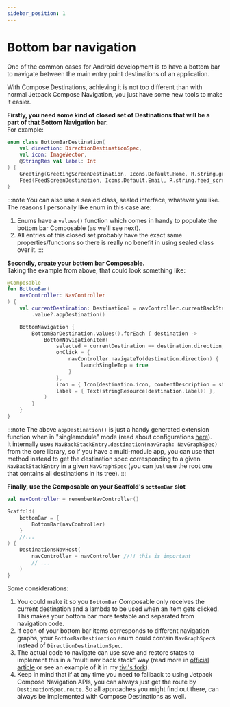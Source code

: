 ```yaml
---
sidebar_position: 1
---
```


# Bottom bar navigation

One of the common cases for Android development is to have a bottom bar to navigate between the main entry point destinations of an application.

With Compose Destinations, achieving it is not too different than with normal Jetpack Compose Navigation, you just have some new tools to make it easier.

**Firstly, you need some kind of closed set of Destinations that will be a part of that Bottom Navigation bar.**  
For example:

```kotlin
enum class BottomBarDestination(
    val direction: DirectionDestinationSpec,
    val icon: ImageVector,
    @StringRes val label: Int
) {
    Greeting(GreetingScreenDestination, Icons.Default.Home, R.string.greeting_screen),
    Feed(FeedScreenDestination, Icons.Default.Email, R.string.feed_screen),
}
```

:::note
You can also use a sealed class, sealed interface, whatever you like. The reasons I personally like enum in this case are: 
1. Enums have a `values()` function which comes in handy to populate the bottom bar Composable (as we'll see next).
1. All entries of this closed set probably have the exact same properties/functions so there is really no benefit in using sealed class over it.
:::

**Secondly, create your bottom bar Composable.**  
Taking the example from above, that could look something like:

```kotlin
@Composable
fun BottomBar(
    navController: NavController
) {
    val currentDestination: Destination? = navController.currentBackStackEntryAsState()
        .value?.appDestination()

    BottomNavigation {
        BottomBarDestination.values().forEach { destination ->
            BottomNavigationItem(
                selected = currentDestination == destination.direction,
                onClick = {
                    navController.navigateTo(destination.direction) {
                        launchSingleTop = true
                    }
                },
                icon = { Icon(destination.icon, contentDescription = stringResource(destination.label))},
                label = { Text(stringResource(destination.label)) },
            )
        }
    }
}
```
:::note
The above `appDestination()` is just a handy generated extension function when in "singlemodule" mode (read about configurations [here](../codegenconfigs)).  
It internally uses `NavBackStackEntry.destination(navGraph: NavGraphSpec)` from the core library, so if you have a multi-module app, you can use that method instead to get the destination spec corresponding to a given `NavBackStackEntry` in a given `NavGraphSpec` (you can just use the root one that contains all destinations in its tree).
:::

**Finally, use the Composable on your Scaffold's `bottomBar` slot**

```kotlin
val navController = rememberNavController()

Scaffold(
    bottomBar = { 
        BottomBar(navController)
    }
    //...
) {
    DestinationsNavHost(
        navController = navController //!! this is important
        // ...
    )
}
```

Some considerations:
1. You could make it so you `BottomBar` Composable only receives the current destination and a lambda to be used when an item gets clicked. This makes your bottom bar more testable and separated from navigation code.
2. If each of your bottom bar items corresponds to different navigation graphs, your `BottomBarDestination` enum could contain `NavGraphSpec`s instead of `DirectionDestinationSpec`.
3. The actual code to navigate can use save and restore states to implement this in a "multi nav back stack" way (read more in [official article](https://medium.com/androiddevelopers/multiple-back-stacks-b714d974f134) or see an example of it in my [tivi's fork](https://github.com/raamcosta/tivi)).  
4. Keep in mind that if at any time you need to fallback to using Jetpack Compose Navigation APIs, you can always just get the route by `DestinationSpec.route`. So all approaches you might find out there, can always be implemented with Compose Destinations as well.